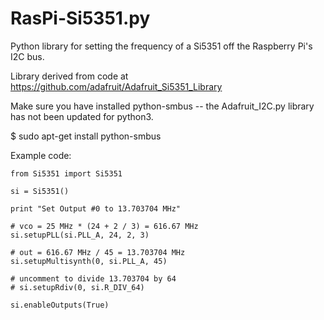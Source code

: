 RasPi-Si5351.py
================

Python library for setting the frequency of a Si5351 off the Raspberry Pi's I2C bus.

Library derived from code at https://github.com/adafruit/Adafruit_Si5351_Library

Make sure you have installed python-smbus -- the Adafruit_I2C.py library has not been updated for python3.

$ sudo apt-get install python-smbus

Example code:

```
from Si5351 import Si5351

si = Si5351()

print "Set Output #0 to 13.703704 MHz"  

# vco = 25 MHz * (24 + 2 / 3) = 616.67 MHz
si.setupPLL(si.PLL_A, 24, 2, 3)

# out = 616.67 MHz / 45 = 13.703704 MHz 
si.setupMultisynth(0, si.PLL_A, 45)

# uncomment to divide 13.703704 by 64
# si.setupRdiv(0, si.R_DIV_64)

si.enableOutputs(True)
```

